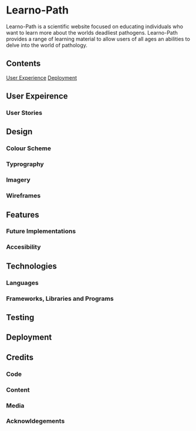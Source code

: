 # Learno-Path

Learno-Path is a scientific website focused on educating individuals who want to learn more about the worlds deadliest pathogens. Learno-Path provides a range of learning material to allow users of all ages an abilities to delve into the world of pathology.

## Contents

[User Experience](##user-experience)
[Deployment](##deployment)

## User Expeirence

### User Stories

## Design

### Colour Scheme

### Typrography

### Imagery

### Wireframes

## Features

### Future Implementations

### Accesibility

## Technologies

### Languages

### Frameworks, Libraries and Programs

## Testing

## Deployment

## Credits

### Code

### Content

### Media

### Acknowldegements 
